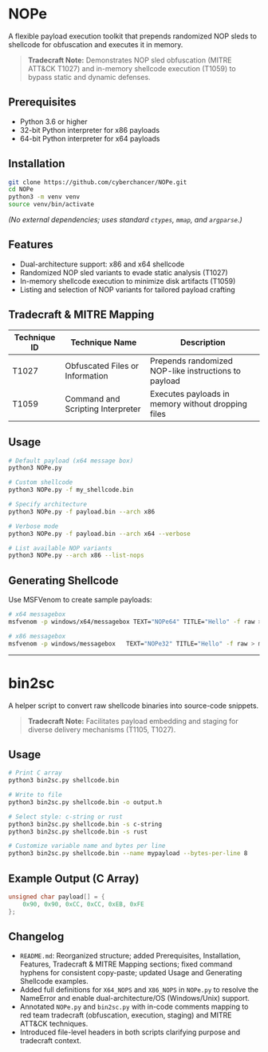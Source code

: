 # NOPe

A flexible payload execution toolkit that prepends randomized NOP sleds to shellcode for obfuscation and executes it in memory.

> **Tradecraft Note:** Demonstrates NOP sled obfuscation (MITRE ATT&CK T1027) and in-memory shellcode execution (T1059) to bypass static and dynamic defenses.

## Prerequisites

- Python 3.6 or higher
- 32-bit Python interpreter for x86 payloads
- 64-bit Python interpreter for x64 payloads

## Installation

```bash
git clone https://github.com/cyberchancer/NOPe.git
cd NOPe
python3 -m venv venv
source venv/bin/activate
```

*(No external dependencies; uses standard `ctypes`, `mmap`, and `argparse`.)*

## Features

- Dual-architecture support: x86 and x64 shellcode
- Randomized NOP sled variants to evade static analysis (T1027)
- In-memory shellcode execution to minimize disk artifacts (T1059)
- Listing and selection of NOP variants for tailored payload crafting

## Tradecraft & MITRE Mapping

| Technique ID | Technique Name                    | Description                                          |
|--------------|-----------------------------------|------------------------------------------------------|
| T1027        | Obfuscated Files or Information   | Prepends randomized NOP-like instructions to payload |
| T1059        | Command and Scripting Interpreter | Executes payloads in memory without dropping files   |

## Usage

```bash
# Default payload (x64 message box)
python3 NOPe.py

# Custom shellcode
python3 NOPe.py -f my_shellcode.bin

# Specify architecture
python3 NOPe.py -f payload.bin --arch x86

# Verbose mode
python3 NOPe.py -f payload.bin --arch x64 --verbose

# List available NOP variants
python3 NOPe.py --arch x86 --list-nops
```

## Generating Shellcode

Use MSFVenom to create sample payloads:

```bash
# x64 messagebox
msfvenom -p windows/x64/messagebox TEXT="NOPe64" TITLE="Hello" -f raw > msgbox.x64.bin

# x86 messagebox
msfvenom -p windows/messagebox   TEXT="NOPe32" TITLE="Hello" -f raw > msgbox.x86.bin
```

---

# bin2sc

A helper script to convert raw shellcode binaries into source-code snippets.

> **Tradecraft Note:** Facilitates payload embedding and staging for diverse delivery mechanisms (T1105, T1027).

## Usage

```bash
# Print C array
python3 bin2sc.py shellcode.bin

# Write to file
python3 bin2sc.py shellcode.bin -o output.h

# Select style: c-string or rust
python3 bin2sc.py shellcode.bin -s c-string
python3 bin2sc.py shellcode.bin -s rust

# Customize variable name and bytes per line
python3 bin2sc.py shellcode.bin --name mypayload --bytes-per-line 8
```

## Example Output (C Array)

```c
unsigned char payload[] = {
    0x90, 0x90, 0xCC, 0xCC, 0xEB, 0xFE
};
```

## Changelog

- `README.md`: Reorganized structure; added Prerequisites, Installation, Features, Tradecraft & MITRE Mapping sections; fixed command hyphens for consistent copy-paste; updated Usage and Generating Shellcode examples.
- Added full definitions for `X64_NOPS` and `X86_NOPS` in `NOPe.py` to resolve the NameError and enable dual-architecture/OS (Windows/Unix) support.
- Annotated `NOPe.py` and `bin2sc.py` with in-code comments mapping to red team tradecraft (obfuscation, execution, staging) and MITRE ATT&CK techniques.
- Introduced file-level headers in both scripts clarifying purpose and tradecraft context.
